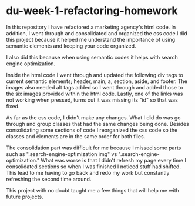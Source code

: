 # du-week-1-refactoring-homework

In this repository I have refactored a marketing agency's html code. In addition, I went through and consolidated and organized the css code.I did this project because it helped me understand the importance of using semantic elements and keeping your code organized.

I also did this because when using semantic codes it helps with search engine optimization.

Inside the html code I went through and updated the following div tags to current semantic elements; header, main, a, section, aside, and footer. The images also needed alt tags added so I went through and added those to the six images provided within the html code. Lastly, one of the links was not working when pressed, turns out it was missing its "id" so that was fixed.

As far as the css code, I didn't make any changes. What I did do was go through and group classes that had the same changes being done. Besides consolidating some sections of code I reorganized the css code so the classes and elements are in the same order for both files.

The consolidation part was difficult for me because I missed some parts such as ".search-engine-optimization img" vs ".search-engine-optimization." What was worse is that I didn't refresh my page every time I consolidated sections so when I was finished I noticed stuff had shifted. This lead to me having to go back and redo my work but constantly refreshing the second time around.

This project with no doubt taught me a few things that will help me with future projects.
